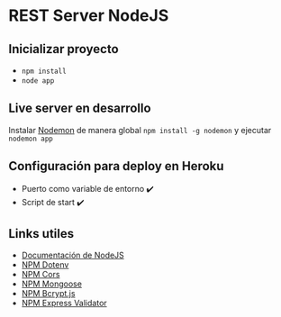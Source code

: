# REST Server NodeJS

## Inicializar proyecto

- ``` npm install ```
- ``` node app ```

## Live server en desarrollo

Instalar [Nodemon] de manera global ``` npm install -g nodemon ``` y ejecutar ``` nodemon app ```

## Configuración para deploy en Heroku

- Puerto como variable de entorno :heavy_check_mark:
- Script de start :heavy_check_mark:

## Links utiles

- [Documentación de NodeJS](https://nodejs.org/es/docs/)
- [NPM Dotenv](https://www.npmjs.com/package/dotenv)
- [NPM Cors](https://www.npmjs.com/package/cors)
- [NPM Mongoose](https://www.npmjs.com/package/mongoose)
- [NPM Bcrypt.js](https://www.npmjs.com/package/bcryptjs)
- [NPM Express Validator](https://www.npmjs.com/package/express-validator)

[Nodemon]: <https://www.npmjs.com/package/nodemon>
